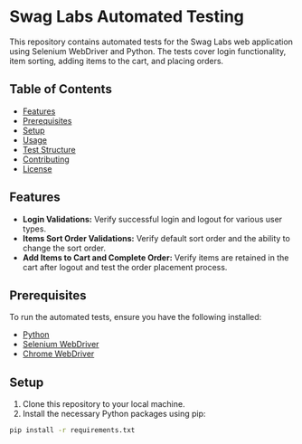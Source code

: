 # Swag Labs Automated Testing

This repository contains automated tests for the Swag Labs web application using Selenium WebDriver and Python. The tests cover login functionality, item sorting, adding items to the cart, and placing orders.

## Table of Contents

- [Features](#features)
- [Prerequisites](#prerequisites)
- [Setup](#setup)
- [Usage](#usage)
- [Test Structure](#test-structure)
- [Contributing](#contributing)
- [License](#license)

## Features

- **Login Validations:** Verify successful login and logout for various user types.
- **Items Sort Order Validations:** Verify default sort order and the ability to change the sort order.
- **Add Items to Cart and Complete Order:** Verify items are retained in the cart after logout and test the order placement process.

## Prerequisites

To run the automated tests, ensure you have the following installed:

- [Python](https://www.python.org/downloads/)
- [Selenium WebDriver](https://www.selenium.dev/downloads/)
- [Chrome WebDriver](https://sites.google.com/a/chromium.org/chromedriver/)

## Setup

1. Clone this repository to your local machine.
2. Install the necessary Python packages using pip:

```bash
pip install -r requirements.txt
